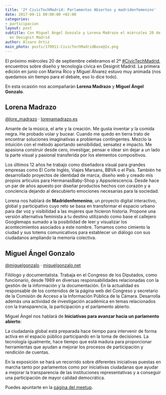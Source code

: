 ```yaml
---
title: '2º CivicTechMadrid: Parlamentos Abiertos y madridenfemenino'
date: 2017-09-11 00:00:00 +02:00
categories:
- participacion
layout: post
subtitle: Con Miguel Ángel Gonzalo y Lorena Madrazo el miércoles 20 de septiembre
  en Designit Madrid
author: Álvaro Ortiz
main_photo: posts/170911-CivicTechMadridBase@2x.png
---
```


El próximo miércoles 20 de septiembre celebramos el 2º <a href="https://twitter.com/search?q=%23CivicTechMadrid&src=typd">#CivicTechMadrid</a>, encuentros sobre diseño y tecnología cívica en Designit Madrid. La primera edición en junio con Marina Rico y Miguel Álvarez estuvo muy animada (nos quedamos sin tiempo para el debate, eso lo dice todo).

En esta ocasión nos acompañarán **Lorena Madrazo** y **Miguel Ángel Gonzalo**.

## Lorena Madrazo

[@lore_madrazo](https://twitter.com/lore_madrazo) · [lorenamadrazo.es](http://lorenamadrazo.es)

Amante de la música, el arte y la creación. Me gusta inventar y la comida negra. He probado volar y bucear. Cuando me quedo en tierra trato de encontrar soluciones imaginativas a problemas contingentes. Mezclo la intuición con el método aportando sensibilidad, sensatez e impacto. Me apasiona construir desde cero, investigar, pensar e idear sin dejar a un lado la parte visual y pasional transferida por los elementos compositivos.

Los últimos 12 años he trabajo como diseñadora visual para grandes empresas como El Corte Inglés, Viajes Marsans, BBVA o el País. También he desarrollado proyectos de identidad de marca, diseño web y creado mis propios artículos para HermanasBaby-Shop y Appsolescencia. Desde hace un par de años apuesto por diseñar productos hechos con corazón y a conciencia dejando al descubierto emociones necesarias para la sociedad.

Lorena nos hablará de **Madridenfemenino**, un proyecto digital interactivo, global y participativo cuyo reto se basa en transformar el espacio urbano para dar voz y visibilidad a las mujeres que hicieron historia. Propone una versión alternativa feminista a tu destino utilizando como base el callejero Googlemaps sumado a la posibilidad de leer y visualizar los acontecimientos asociados a este nombre. Tomamos como cimiento la ciudad y sus totems comunicativos para establecer un diálogo con sus ciudadanos ampliando la memoria colectiva.

## Miguel Ángel Gonzalo

[@miguelgonzalo](https://twitter.com/miguelgonzalo) · [miguelgonzalo.net](http://miguelgonzalo.net)

Filólogo y documentalista. Trabaja en el Congreso de los Diputados, como funcionario, desde 1989 en diversas responsabilidades relacionadas con la gestión de la información y la documentación. En la actualidad es responsable de los contenidos de la página web del Congreso y secretario de la Comisión de Acceso a la Información Pública de la Cámara. Desarrolla además una actividad de investigación académica en temas relacionados con la transparencia, la participación y el parlamento abierto.

Miguel Ángel nos hablará de **Iniciativas para avanzar hacia un parlamento abierto**:

La ciudadanía global está preparada hace tiempo para intervenir de forma activa en el espacio público participando en la toma de decisiones. La tecnología igualmente, hace tiempo que está madura para proporcionar herramientas que ayudan a mejorar los procesos de participación y rendición de cuentas.

En la exposición se hará un recorrido sobre diferentes iniciativas puestas en marcha tanto por parlamentos como por iniciativas ciudadanas que ayudar a mejorar la transparencia de las instituciones representativas y a conseguir una participación de mayor calidad democrática.

<div class="separator blue short"></div>

Puedes apuntarte en la [página del meetup](https://www.meetup.com/es-ES/preview/Civic-Tech-Madrid).
